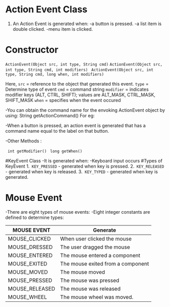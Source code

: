 # Action Event Class
1. An Action Event is generated when:
-a button is pressed.
-a list item is double clicked.
-menu item is clicked.

# Constructor
``` ActionEvent(Object src, int type, String cmd) ```
``` ActionEvent(Object src, int type, String cmd, int modifiers) ```
``` ActionEvent(Object src, int type, String cmd, long when, int modifiers)```

Here,
```src``` = reference to the object that generated this event.
```type``` = Determine type of event
```cmd``` = command string
```modifier``` = indicates modifier keys (ALT, CTRL, SHIFT); values are ALT_MASK, CTRL_MASK, SHIFT_MASK
```when``` = specifies when the event occured

-You can obtain the command name for the envoking ActionEvent object by using: String getActionCommand()
For eg:

-When a button is pressed, an action event is generated that has a command name equal to the label on that button.

-Other Methods :

``` int getModifier()```
``` long getWhen()```

#KeyEvent Class
-It is generated when:
    -Keyboard input occurs
#Types of KeyEvent
1.``` KEY_PRESSED``` - generated when key is pressed.
2.``` KEY_RELEASED``` - generated when key is released.
3.``` KEY_TYPED``` - generated when key is generated.

# Mouse Event
-There are eight types of mouse events:
-Eight integer constants are defined to determine types:

MOUSE EVENT |	Generate
------------|-------------
MOUSE_CLICKED |	When user clicked the mouse
MOUSE_DRESSED |	The user dragged the mouse
MOUSE_ENTERED |	The mouse entered a component
MOUSE_EXITED |	The mouse exited from a component
MOUSE_MOVED |	The mouse moved
MOUSE_PRESSED |	The mouse was pressed
MOUSE_RELEASED |	The mouse was released
MOUSE_WHEEL |	The mouse wheel was moved.